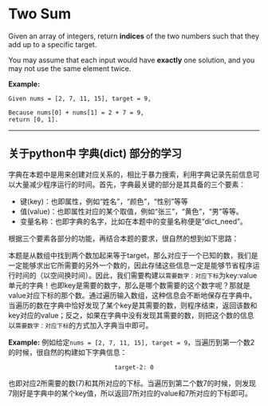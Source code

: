 # Two Sum #
Given an array of integers, return **indices** of the two numbers such that they add up to a specific target.

You may assume that each input would have **exactly** one solution, and you may not use the same element twice.

**Example:**
```
Given nums = [2, 7, 11, 15], target = 9,

Because nums[0] + nums[1] = 2 + 7 = 9,
return [0, 1].
```
---
## 关于python中 **字典(dict)** 部分的学习 ##
字典在本题中是用来创建对应关系的，相比于暴力搜索，利用字典记录先前信息可以大量减少程序运行的时间。首先，字典最关键的部分是其具备的三个要素：
- 键(key)：也即属性，例如“姓名”，“颜色”，“性别”等等
- 值(value)：也即属性对应的某个取值，例如“张三”，“黄色”，“男”等等。
- 变量名称：也即字典的名字，比如在本题中的变量名称便是“dict_need”。

根据三个要素各部分的功能，再结合本题的要求，很自然的想到如下思路：

本题是从数组中找到两个数加起来等于target，那么对应于一个已知的数，我们是一定能够求出它所需要的另外一个数的，因此存储这些信息一定是能够节省程序运行时间的（以空间换时间）。因此，我们需要构建以`需要数字：对应下标`为key:value单元的字典！也即key是需要的数字，那么是哪个数需要的这个数字呢？那就是value对应下标的那个数。通过遍历输入数组，这种信息会不断地保存在字典中。当遍历的数在字典中恰好发现了某个key是其需要的数，则程序结束，返回该数和key对应的value；反之，如果在字典中没有发现其需要的数，则把这个数的信息以`需要数字：对应下标`的方式加入字典当中即可。

**Example:**
例如给定`nums = [2, 7, 11, 15], target = 9`，当遍历到第一个数2的时候，很自然的构建如下字典信息：
<center>

`
target-2: 0
`

</center>
也即对应2所需要的数(7)和其所对应的下标。当遍历到第二个数7的时候，则发现7刚好是字典中的某个key值，所以返回7所对应的value和7所对应的下标即可。